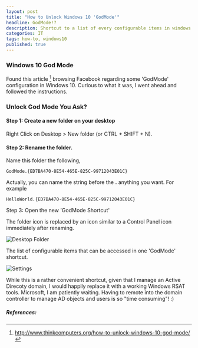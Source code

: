 ```yaml
---
layout: post
title: "How to Unlock Windows 10 'GodMode'"
headline: GodMode!?
description: Shortcut to a list of every configurable items in windows 10
categories: IT
tags: how-to, windows10
published: true
---
```


### Windows 10 God Mode

Found this article  [^1] browsing Facebook regarding some 'GodMode' configuration in Windows 10. Curious to what it was, I went ahead and followed the instructions.

### Unlock God Mode You Ask?

#### Step 1: Create a new folder on your desktop

Right Click on Desktop > New folder (or CTRL + SHIFT + N).

#### Step 2: Rename the folder.

Name this folder the following, 

```
GodMode.{ED7BA470-8E54-465E-825C-99712043E01C}
``` 

Actually, you can name the string before the **.** anything you want. For example
```
HelloWorld.{ED7BA470-8E54-465E-825C-99712043E01C}
```
Step 3: Open the new 'GodMode Shortcut'

The folder icon is replaced by an icon similar to a Control Panel icon immediately after renaming.

![Desktop Folder](https://dl.dropboxusercontent.com/u/33327425/images/it/godmode.png)

The list of configurable items that can be accessed in one 'GodMode' shortcut.

![Settings](https://dl.dropboxusercontent.com/u/33327425/images/it/godmode2.png)


While this is a rather convenient shortcut, given that I manage an Active Direcoty domain, I would happily replace it with a working Windows RSAT tools. Microsoft, I am patiently waiting. Having to remote into the domain controller to manage AD objects and users is so "time consuming"! :) 

##### References:

[^1]:http://www.thinkcomputers.org/how-to-unlock-windows-10-god-mode/

